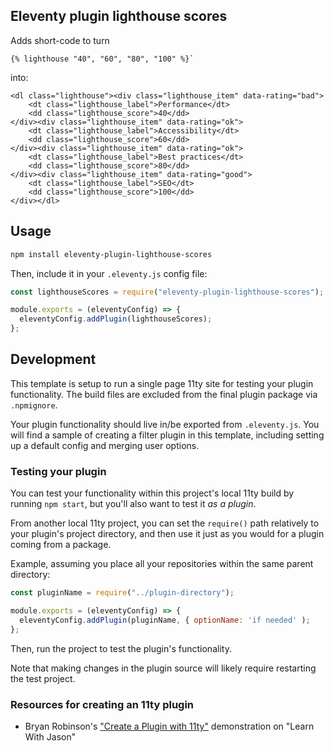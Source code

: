 ## Eleventy plugin lighthouse scores

Adds short-code to turn

```
{% lighthouse "40", "60", "80", "100" %}`
```

into:

```
<dl class="lighthouse"><div class="lighthouse_item" data-rating="bad">
	<dt class="lighthouse_label">Performance</dt>
	<dd class="lighthouse_score">40</dd>
</div><div class="lighthouse_item" data-rating="ok">
	<dt class="lighthouse_label">Accessibility</dt>
	<dd class="lighthouse_score">60</dd>
</div><div class="lighthouse_item" data-rating="ok">
	<dt class="lighthouse_label">Best practices</dt>
	<dd class="lighthouse_score">80</dd>
</div><div class="lighthouse_item" data-rating="good">
	<dt class="lighthouse_label">SEO</dt>
	<dd class="lighthouse_score">100</dd>
</div></dl>
```

## Usage

```bash
npm install eleventy-plugin-lighthouse-scores
```

Then, include it in your `.eleventy.js` config file:

```js
const lighthouseScores = require("eleventy-plugin-lighthouse-scores");

module.exports = (eleventyConfig) => {
  eleventyConfig.addPlugin(lighthouseScores);
};
```

## Development

This template is setup to run a single page 11ty site for testing your plugin functionality. The build files are excluded from the final plugin package via `.npmignore`.

Your plugin functionality should live in/be exported from `.eleventy.js`. You will find a sample of creating a filter plugin in this template, including setting up a default config and merging user options.

### Testing your plugin

You can test your functionality within this project's local 11ty build by running `npm start`, but you'll also want to test it _as a plugin_.

From another local 11ty project, you can set the `require()` path relatively to your plugin's project directory, and then use it just as you would for a plugin coming from a package.

Example, assuming you place all your repositories within the same parent directory:

```js
const pluginName = require("../plugin-directory");

module.exports = (eleventyConfig) => {
  eleventyConfig.addPlugin(pluginName, { optionName: 'if needed' );
};
```

Then, run the project to test the plugin's functionality.

Note that making changes in the plugin source will likely require restarting the test project.

### Resources for creating an 11ty plugin

- Bryan Robinson's ["Create a Plugin with 11ty"](https://www.youtube.com/watch?v=aO-NFFKjnnE) demonstration on "Learn With Jason"
